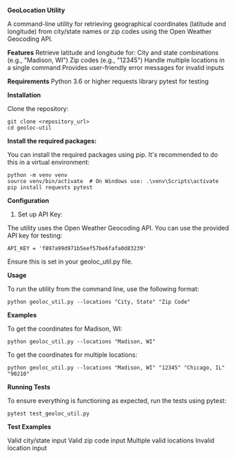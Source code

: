 **GeoLocation Utility**

A command-line utility for retrieving geographical coordinates (latitude and longitude) from city/state names or zip codes using the Open Weather Geocoding API.

**Features**
Retrieve latitude and longitude for:
City and state combinations (e.g., "Madison, WI")
Zip codes (e.g., "12345")
Handle multiple locations in a single command
Provides user-friendly error messages for invalid inputs

**Requirements**
Python 3.6 or higher
requests library
pytest for testing

**Installation**

Clone the repository:

```
git clone <repository_url>
cd geoloc-util
```

**Install the required packages:**

You can install the required packages using pip. It's recommended to do this in a virtual environment:

```
python -m venv venv
source venv/bin/activate  # On Windows use: .\venv\Scripts\activate
pip install requests pytest
```

**Configuration**

1. Set up API Key:

The utility uses the Open Weather Geocoding API. You can use the provided API key for testing:

```
API_KEY = 'f897a99d971b5eef57be6fafa0d83239'
```

Ensure this is set in your geoloc_util.py file.

**Usage**

To run the utility from the command line, use the following format:


```
python geoloc_util.py --locations "City, State" "Zip Code"
```

**Examples**

To get the coordinates for Madison, WI:

```
python geoloc_util.py --locations "Madison, WI"
```

To get the coordinates for multiple locations:

```
python geoloc_util.py --locations "Madison, WI" "12345" "Chicago, IL" "90210"
```

**Running Tests**

To ensure everything is functioning as expected, run the tests using pytest:

```
pytest test_geoloc_util.py
```

**Test Examples**

Valid city/state input
Valid zip code input
Multiple valid locations
Invalid location input
